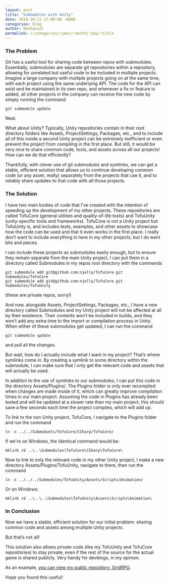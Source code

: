 ```yaml
---
layout: post
title: "Submodules with Unity"
date: 2019-10-13 17:00:00 -0600
categories: blog
author: Nathaniel
permalink: /:categories/:year/:month/:day/:title
---
```


### The Problem

Git has a useful tool for sharing code between repos with submodules. Essentially, submodules are separate git repositories within a repository, allowing for unrelated but useful code to be included in multiple projects. Imagine a large company with multiple projects going on at the same time, with each project using the same underlying API. The code for the API can exist and be maintained in its own repo, and whenever a fix or feature is added, all other projects in the company can receive the new code by simply running the command 

```
git submodule update
```

Neat.

What about Unity? Typically, Unity repositories contain in their root directory folders like Assets, ProjectSettings, Packages, etc., and to include all of this inside a second Unity project can be extremely inefficient or even prevent the project from compiling in the first place. But still, it would be very nice to share common code, tools, and assets across all our projects! How can we do that efficiently?

Thankfully, with clever use of git submodules and symlinks, we can get a stable, efficient solution that allows us to continue developing common code (or any asset, really) separately from the projects that use it, and to reliably share updates to that code with all those projects.

### The Solution

I have two main bodies of code that I’ve created with the intention of speeding up the development of my other projects. These repositories are called TofuCore (general utilities and quality-of-life tools) and TofuUnity (unity-specific tools and frameworks). TofuCore is not a Unity project but TofuUnity is, and includes tests, examples, and other assets to showcase how the code can be used and that it even works in the first place. I really don’t want to include everything in here in my other projects, but I do want bits and pieces.

I can include these projects as submodules easily enough, but to ensure they remain separate from the main Unity project, I can put them in a directory called Submodules in my repos root directory with the commands

```
git submodule add git@github.com:njelly/TofuCore.git Submodules/TofuCore
git submodule add git@github.com:njelly/TofuCore.git Submodules/TofuUnity
```

(these are private repos, sorry!)

And now, alongside Assets, ProjectSettings, Packages, etc., I have a new directory called Submodules and my Unity project will not be affected at all by their existence. Their contents won’t be included in builds, and they won’t add any extra time to the import or compilation process in Unity. When either of these submodules get updated, I can run the command

```
git submodule update
```

and pull all the changes.

But wait, how do I actually include what I want in my project? That’s where symlinks come in. By creating a symlink to some directory within the submodule, I can make sure that I only get the relevant code and assets that will actually be used.

In addition to the use of symlinks to our submodules, I can put this code in the directory Assets/Plugins/. The Plugins folder is only ever recompiled when changes are made inside of it, which can greatly improve compilation times in our main project. Assuming the code in Plugins has already been tested and will be updated at a slower rate than my main project, this should save a few seconds each time the project compiles, which will add up.

To link to the non Unity project, TofuCore, I navigate to the Plugins folder and run the command

```
ln -s ../../Submoduels/TofuCore/CSharp/TofuCore/
```

If we're on Windows, the identical command would be:

```
mklink /d ..\..\Submodules\TofuCore\CSharp\TofuCore\
```

Now to link to only the relevant code in my other Unity project, I make a new directory Assets/Plugins/TofuUnity, navigate to there, then run the command

```
ln -s ../../../Submodules/TofuUnity/Assets/Scripts/Animation/
```

Or on Windows:

```
mklink /d ..\..\..\Submodules\TofuUnity\Assets\Scripts\Animation\
```

### In Conclusion

Now we have a stable, efficient solution for our initial problem: sharing common code and assets among multiple Unity projects.

But that’s not all!

This solution also allows private code (like my TofuUnity and TofuCore repositories) to stay private, even if the rest of the source for the actual game is shared publicly. Very handy for devblogs, in my opinion.

As an example, [you can view my public repository, GridRPG][gridrpg-repo].

Hope you found this useful!

[gridrpg-repo]: https://github.com/njelly/GridRPG
